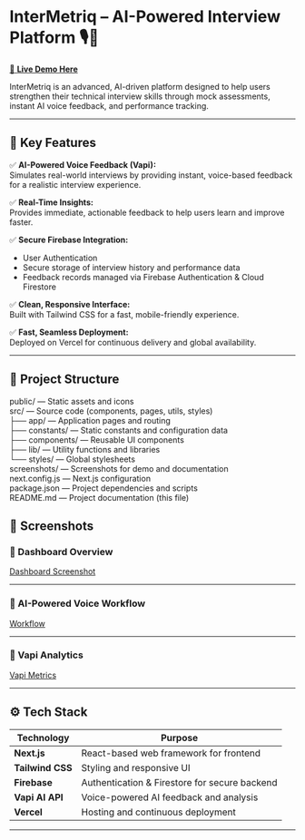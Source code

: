 # InterMetriq – AI-Powered Interview Platform 🎙️🧠

[🚀 **Live Demo Here**](https://inter-metric-interview-platform.vercel.app/)

InterMetriq is an advanced, AI-driven platform designed to help users strengthen their technical interview skills through mock assessments, instant AI voice feedback, and performance tracking.

---

## 📌 Key Features

✅ **AI-Powered Voice Feedback (Vapi):**  
Simulates real-world interviews by providing instant, voice-based feedback for a realistic interview experience.

✅ **Real-Time Insights:**  
Provides immediate, actionable feedback to help users learn and improve faster.

✅ **Secure Firebase Integration:**
- User Authentication  
- Secure storage of interview history and performance data  
- Feedback records managed via Firebase Authentication & Cloud Firestore  

✅ **Clean, Responsive Interface:**  
Built with Tailwind CSS for a fast, mobile-friendly experience.

✅ **Fast, Seamless Deployment:**  
Deployed on Vercel for continuous delivery and global availability.

---

## 📂 Project Structure

public/               — Static assets and icons  
src/                  — Source code (components, pages, utils, styles)  
   ├── app/          — Application pages and routing  
   ├── constants/    — Static constants and configuration data  
   ├── components/   — Reusable UI components  
   ├── lib/          — Utility functions and libraries  
   └── styles/       — Global stylesheets  
screenshots/          — Screenshots for demo and documentation  
next.config.js        — Next.js configuration  
package.json          — Project dependencies and scripts  
README.md             — Project documentation (this file)  

## 📸 Screenshots

### 🔹 Dashboard Overview
[Dashboard Screenshot](https://surli.cc/akjzof)

---

### 🔹 AI-Powered Voice Workflow
[Workflow](https://surli.cc/akjzof)

---

### 🔹 Vapi Analytics
[Vapi Metrics](./screenshots/performance-analytics.png)

---

## ⚙️ Tech Stack

| Technology       | Purpose                                        |
|------------------|-----------------------------------------------|
| **Next.js**      | React-based web framework for frontend         |
| **Tailwind CSS** | Styling and responsive UI                      |
| **Firebase**     | Authentication & Firestore for secure backend  |
| **Vapi AI API**  | Voice-powered AI feedback and analysis         |
| **Vercel**       | Hosting and continuous deployment              |

---






